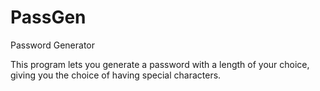 # PassGen
Password Generator

This program lets you generate a password with a length of your choice, giving you the choice of having special characters.
